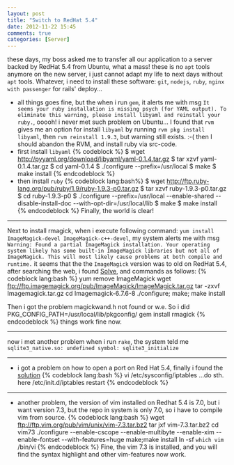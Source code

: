 ```yaml
---
layout: post
title: "Switch to RedHat 5.4"
date: 2012-11-22 15:45
comments: true
categories: [Server]
---
```

these days, my boss asked me to transfer all our application to a server backed by RedHat 5.4 from Ubuntu, what a mass!
these is no `apt` tools anymore on the new server, i just cannot adapt my life to next days without `apt` tools. Whatever, i need to install these software:
`git`, `nodejs`, `ruby`, `nginx with passenger` for rails' deploy...
<!-- more -->
* all things goes fine, but the when i run `gem`, it alerts me with msg `It seems your ruby installation is missing psych (for YAML output). To eliminate this warning, please install libyaml and reinstall your ruby.`, ooooh! i never met such problem on Ubuntu...
I found that `rvm` gives me an option for install `libyaml` by running `rvm pkg install libyaml`, then `rvm reinstall 1.9.3`, but warning still exists.
:-( then I should abandon the RVM, and install ruby via src-code.
* first install `libyaml`
{% codeblock %}
$ wget http://pyyaml.org/download/libyaml/yaml-0.1.4.tar.gz
$ tar xzvf yaml-0.1.4.tar.gz
$ cd yaml-0.1.4
$ ./configure --prefix=/usr/local
$ make
$ make install
{% endcodeblock %}
* then install `ruby`
{% codeblock lang:bash%}
$ wget http://ftp.ruby-lang.org/pub/ruby/1.9/ruby-1.9.3-p0.tar.gz
$ tar xzvf ruby-1.9.3-p0.tar.gz
$ cd ruby-1.9.3-p0
$ ./configure --prefix=/usr/local --enable-shared --disable-install-doc --with-opt-dir=/usr/local/lib
$ make
$ make install
{% endcodeblock %}
Finally, the world is clear!
***
Next to install rmagick, when i execute following command: `yum install ImageMagick-devel ImageMagick-c++-devel`, my system alerts me with msg `Warning: Found a partial ImageMagick installation. Your operating system likely has some built-in ImageMagick libraries but not all of ImageMagick. This will most likely cause problems at both compile and runtime.` it seems that the the `ImageMagick` version was to old on RedHat 5.4, after searching the web, i found [Solve](https://github.com/hammackj/risu/issues/55), and commands as follows:
{% codeblock lang:bash %}
yum remove ImageMagick
wget ftp://ftp.imagemagick.org/pub/ImageMagick/ImageMagick.tar.gz
tar -zxvf Imagemagick.tar.gz
cd Imagemagick-6.7.6-8
./configure; make; make install

Then i got the problem magickwand.h not found or w.e. So i did
PKG_CONFIG_PATH=/usr/local/lib/pkgconfig/ gem install rmagick
{% endcodeblock %}
things work fine now.
* * *
now i met another problem when i run `rake`, the system teld me `sqlite3_native.so: undefined symbol: sqlite3_initialize` 
* * *
* i got a problem on how to open a port on Red Hat 5.4, finally i found the [solution](http://www.cyberciti.biz/faq/howto-rhel-linux-open-port-using-iptables/)
{% codeblock lang:bash %}
vi /etc/sysconfig/iptables
...do sth. here
/etc/init.d/iptables restart
{% endcodeblock %}
* * *
* another problem, the version of vim installed on Redhat 5.4 is 7.0, but i want version 7.3, but the repo in system is only 7.0, so i have to compile vim from source.
{% codeblock lang:bash %}
wget ftp://ftp.vim.org/pub/vim/unix/vim-7.3.tar.bz2
tar jxf vim-7.3.tar.bz2 
cd vim73
./configure --enable-cscope --enable-multibyte --enable-xim --enable-fontset --with-features=huge
make;make install
ln -sf `which vim` /bin/vi
{% endcodeblock %}
Fine, the vim 7.3 is installed, and you will find the syntax highlight and other vim-features now work.

